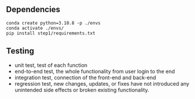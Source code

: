 ## Dependencies

```
conda create python=3.10.8 -p ./envs
conda activate ./envs/
pip install step1/requirements.txt

```

## Testing
- unit test, test of each function
- end-to-end test, the whole functionality from user login to the end
- integration test, connection of the front-end and back-end
- regression test, new changes, updates, or fixes have not introduced any unintended side effects or broken existing functionality.
